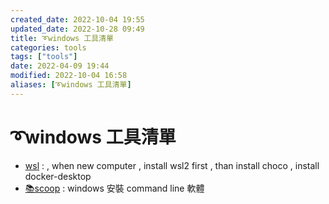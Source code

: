 ```yaml
---
created_date: 2022-10-04 19:55
updated_date: 2022-10-28 09:49
title: ➰windows 工具清單
categories: tools
tags: ["tools"]
date: 2022-04-09 19:44
modified: 2022-10-04 16:58
aliases: [➰windows 工具清單]
---
```


# ➰windows 工具清單

- [wsl](wsl.md) : , when new computer ,  install wsl2 first , than install choco , install docker-desktop
- [📚scoop](scoop.md) : windows 安裝 command line 軟體

